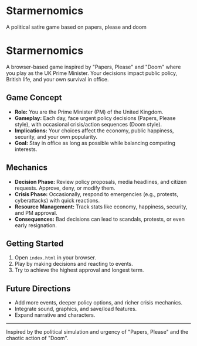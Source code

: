 # Starmernomics
A political satire game based on papers, please and doom

# Starmernomics

A browser-based game inspired by "Papers, Please" and "Doom" where you play as the UK Prime Minister. Your decisions impact public policy, British life, and your own survival in office.

## Game Concept

- **Role:** You are the Prime Minister (PM) of the United Kingdom.
- **Gameplay:** Each day, face urgent policy decisions (Papers, Please style), with occasional crisis/action sequences (Doom style).
- **Implications:** Your choices affect the economy, public happiness, security, and your own popularity.
- **Goal:** Stay in office as long as possible while balancing competing interests.

## Mechanics

- **Decision Phase:** Review policy proposals, media headlines, and citizen requests. Approve, deny, or modify them.
- **Crisis Phase:** Occasionally, respond to emergencies (e.g., protests, cyberattacks) with quick reactions.
- **Resource Management:** Track stats like economy, happiness, security, and PM approval.
- **Consequences:** Bad decisions can lead to scandals, protests, or even early resignation.

## Getting Started

1. Open `index.html` in your browser.
2. Play by making decisions and reacting to events.
3. Try to achieve the highest approval and longest term.

## Future Directions

- Add more events, deeper policy options, and richer crisis mechanics.
- Integrate sound, graphics, and save/load features.
- Expand narrative and characters.

---

Inspired by the political simulation and urgency of "Papers, Please" and the chaotic action of "Doom".
